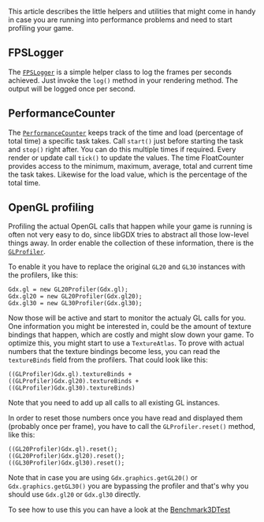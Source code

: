 This article describes the little helpers and utilities that might come in handy in case you are running into performance problems and need to start profiling your game.

FPSLogger
---------
The [`FPSLogger`](http://libgdx.badlogicgames.com/nightlies/docs/api/com/badlogic/gdx/graphics/FPSLogger.html) is a simple helper class to log the frames per seconds achieved. Just invoke the `log()` method in your rendering method. The output will be logged once per second.

PerformanceCounter
------------------
The [`PerformanceCounter`](http://libgdx.badlogicgames.com/nightlies/docs/api/com/badlogic/gdx/utils/PerformanceCounter.html) keeps track of the time and load (percentage of total time) a specific task takes. Call `start()` just before starting the task and `stop()` right after. You can do this multiple times if required. Every render or update call `tick()` to update the values. The time FloatCounter provides access to the minimum, maximum, average, total and current time the task takes. Likewise for the load value, which is the percentage of the total time.

OpenGL profiling
----------------
Profiling the actual OpenGL calls that happen while your game is running is often not very easy to do, since libGDX tries to abstract all those low-level things away. In order enable the collection of these information, there is the [`GLProfiler`](http://libgdx.badlogicgames.com/nightlies/docs/api/com/badlogic/gdx/graphics/profiling/GLProfiler.html).

To enable it you have to replace the original `GL20` and `GL30` instances with the profilers, like this:

    Gdx.gl = new GL20Profiler(Gdx.gl);
    Gdx.gl20 = new GL20Profiler(Gdx.gl20);
    Gdx.gl30 = new GL30Profiler(Gdx.gl30);

Now those will be active and start to monitor the actualy GL calls for you. One information you might be interested in, could be the amount of texture bindings that happen, which are costly and might slow down your game. To optimize this, you might start to use a `TextureAtlas`. To prove with actual numbers that the texture bindings become less, you can read the `textureBinds` field from the profilers. That could look like this:

    ((GLProfiler)Gdx.gl).textureBinds + ((GLProfiler)Gdx.gl20).textureBinds + ((GLProfiler)Gdx.gl30).textureBinds)

Note that you need to add up all calls to all existing GL instances.

In order to reset those numbers once you have read and displayed them (probably once per frame), you have to call the `GLProfiler.reset()` method, like this:

    ((GL20Profiler)Gdx.gl).reset();
    ((GL20Profiler)Gdx.gl20).reset();
    ((GL30Profiler)Gdx.gl30).reset();

Note that in case you are using `Gdx.graphics.getGL20()` or `Gdx.graphics.getGL30()` you are bypassing the profiler and that's why you should use `Gdx.gl20` or `Gdx.gl30` directly.

To see how to use this you can have a look at the [Benchmark3DTest](https://github.com/libgdx/libgdx/blob/master/tests/gdx-tests/src/com/badlogic/gdx/tests/g3d/Benchmark3DTest.java)